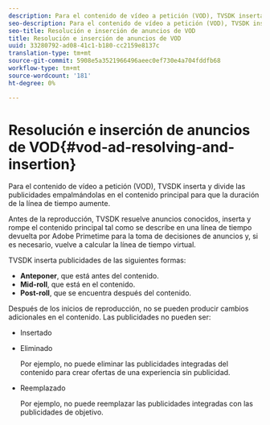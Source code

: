 ```yaml
---
description: Para el contenido de vídeo a petición (VOD), TVSDK inserta y divide las publicidades empalmándolas en el contenido principal para que la duración de la línea de tiempo aumente.
seo-description: Para el contenido de vídeo a petición (VOD), TVSDK inserta y divide las publicidades empalmándolas en el contenido principal para que la duración de la línea de tiempo aumente.
seo-title: Resolución e inserción de anuncios de VOD
title: Resolución e inserción de anuncios de VOD
uuid: 33280792-ad08-41c1-b180-cc2159e8137c
translation-type: tm+mt
source-git-commit: 5908e5a3521966496aeec0ef730e4a704fddfb68
workflow-type: tm+mt
source-wordcount: '181'
ht-degree: 0%

---
```



# Resolución e inserción de anuncios de VOD{#vod-ad-resolving-and-insertion}

Para el contenido de vídeo a petición (VOD), TVSDK inserta y divide las publicidades empalmándolas en el contenido principal para que la duración de la línea de tiempo aumente.

Antes de la reproducción, TVSDK resuelve anuncios conocidos, inserta y rompe el contenido principal tal como se describe en una línea de tiempo devuelta por Adobe Primetime para la toma de decisiones de anuncios y, si es necesario, vuelve a calcular la línea de tiempo virtual.

TVSDK inserta publicidades de las siguientes formas:

* **Anteponer**, que está antes del contenido.
* **Mid-roll**, que está en el contenido.
* **Post-roll**, que se encuentra después del contenido.

Después de los inicios de reproducción, no se pueden producir cambios adicionales en el contenido. Las publicidades no pueden ser:

* Insertado
* Eliminado

   Por ejemplo, no puede eliminar las publicidades integradas del contenido para crear ofertas de una experiencia sin publicidad.
* Reemplazado

   Por ejemplo, no puede reemplazar las publicidades integradas con las publicidades de objetivo.

